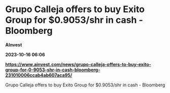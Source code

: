 # Grupo Calleja offers to buy Exito Group for $0.9053/shr in cash - Bloomberg
**AInvest**

**2023-10-16 06:06**

**https://www.ainvest.com/news/grupo-calleja-offers-to-buy-exito-group-for-0-9053-shr-in-cash-bloomberg-231010006ccab4ab607aca95/**

Grupo Calleja offers to buy Exito Group for $0.9053/shr in cash - Bloomberg